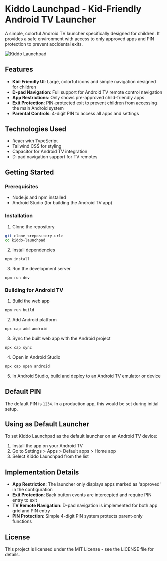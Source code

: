 # Kiddo Launchpad - Kid-Friendly Android TV Launcher

A simple, colorful Android TV launcher specifically designed for children. It provides a safe environment with access to only approved apps and PIN protection to prevent accidental exits.

![Kiddo Launchpad](https://example.com/screenshot.jpg)

## Features

- **Kid-Friendly UI**: Large, colorful icons and simple navigation designed for children
- **D-pad Navigation**: Full support for Android TV remote control navigation
- **App Restrictions**: Only shows pre-approved child-friendly apps
- **Exit Protection**: PIN-protected exit to prevent children from accessing the main Android system
- **Parental Controls**: 4-digit PIN to access all apps and settings

## Technologies Used

- React with TypeScript
- Tailwind CSS for styling
- Capacitor for Android TV integration
- D-pad navigation support for TV remotes

## Getting Started

### Prerequisites

- Node.js and npm installed
- Android Studio (for building the Android TV app)

### Installation

1. Clone the repository
```bash
git clone <repository-url>
cd kiddo-launchpad
```

2. Install dependencies
```bash
npm install
```

3. Run the development server
```bash
npm run dev
```

### Building for Android TV

1. Build the web app
```bash
npm run build
```

2. Add Android platform
```bash
npx cap add android
```

3. Sync the built web app with the Android project
```bash
npx cap sync
```

4. Open in Android Studio
```bash
npx cap open android
```

5. In Android Studio, build and deploy to an Android TV emulator or device

## Default PIN

The default PIN is `1234`. In a production app, this would be set during initial setup.

## Using as Default Launcher

To set Kiddo Launchpad as the default launcher on an Android TV device:

1. Install the app on your Android TV
2. Go to Settings > Apps > Default apps > Home app
3. Select Kiddo Launchpad from the list

## Implementation Details

- **App Restriction**: The launcher only displays apps marked as 'approved' in the configuration
- **Exit Protection**: Back button events are intercepted and require PIN entry to exit
- **TV Remote Navigation**: D-pad navigation is implemented for both app grid and PIN entry
- **PIN Protection**: Simple 4-digit PIN system protects parent-only functions

## License

This project is licensed under the MIT License - see the LICENSE file for details.
